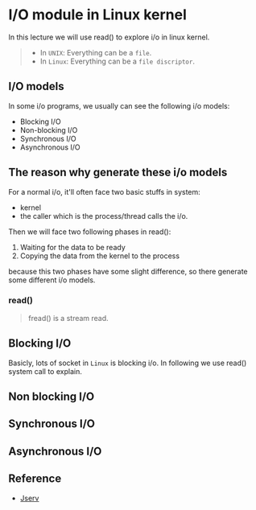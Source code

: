 # I/O module in Linux kernel
In this lecture we will use read() to explore i/o in linux kernel.
> * In `UNIX`: Everything can be a `file`.
> * In `Linux`: Everything can be a `file discriptor`.

## I/O models
In some i/o programs, we usually can see the following i/o models:
* Blocking I/O
* Non-blocking I/O
* Synchronous I/O
* Asynchronous I/O

## The reason why generate these i/o models
For a normal i/o, it'll often face two basic stuffs in system:
* kernel
* the caller which is the process/thread calls the i/o.

Then we will face two following phases in read():
1. Waiting for the data to be ready
2. Copying the data from the kernel to the process

because this two phases have some slight difference, so there generate some different i/o models.
### read()
> fread() is a stream read.

## Blocking I/O
Basicly, lots of socket in `Linux` is blocking i/o. In following we use read() system call to explain.

## Non blocking I/O

## Synchronous I/O

## Asynchronous I/O

## Reference
* [Jserv](https://hackmd.io/@sysprog/linux-io-model/https%3A%2F%2Fhackmd.io%2F%40sysprog%2Fevent-driven-server)
